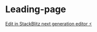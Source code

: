 # Leading-page

[Edit in StackBlitz next generation editor ⚡️](https://stackblitz.com/~/github.com/xSonts/Leading-page)